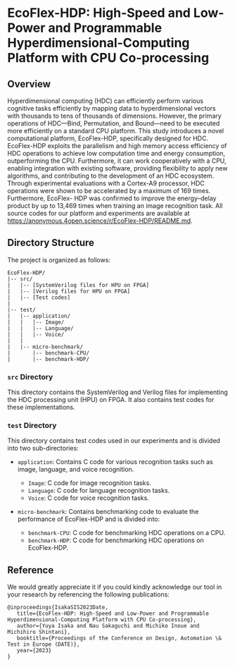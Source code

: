 # EcoFlex-HDP: High-Speed and Low-Power and Programmable Hyperdimensional-Computing Platform with CPU Co-processing

## Overview

Hyperdimensional computing (HDC) can efficiently perform various cognitive tasks efficiently by mapping data to hyperdimensional vectors with thousands to tens of thousands of dimensions. However, the primary operations of HDC—Bind, Permutation, and Bound—need to be executed more efficiently on a standard CPU platform. This study introduces a novel computational platform, EcoFlex-HDP, specifically designed for HDC. EcoFlex-HDP exploits the parallelism and high memory access efficiency of HDC operations to achieve low computation time and energy consumption, outperforming the CPU. Furthermore, it can work cooperatively with a CPU, enabling integration with existing software, providing flexibility to apply new algorithms, and contributing to the development of an HDC ecosystem. Through experimental evaluations with a Cortex-A9 processor, HDC operations were shown to be accelerated by a maximum of 169 times. Furthermore, EcoFlex- HDP was confirmed to improve the energy–delay product by up to 13,469 times when training an image recognition task. All source codes for our platform and experiments are available at https://anonymous.4open.science/r/EcoFlex-HDP/README.md.

## Directory Structure

The project is organized as follows:

```
EcoFlex-HDP/
|-- src/
|   |-- [SystemVerilog files for HPU on FPGA]
|   |-- [Verilog files for HPU on FPGA]
|   |-- [Test codes]
|
|-- test/
|   |-- application/
|   |   |-- Image/
|   |   |-- Language/
|   |   |-- Voice/
|   |
|   |-- micro-benchmark/
|       |-- benchmark-CPU/
|       |-- benchmark-HDP/
```

### `src` Directory

This directory contains the SystemVerilog and Verilog files for implementing the HDC processing unit (HPU) on FPGA. It also contains test codes for these implementations.

### `test` Directory

This directory contains test codes used in our experiments and is divided into two sub-directories:

- `application`: Contains C code for various recognition tasks such as image, language, and voice recognition.
  - `Image`: C code for image recognition tasks.
  - `Language`: C code for language recognition tasks.
  - `Voice`: C code for voice recognition tasks.

- `micro-benchmark`: Contains benchmarking code to evaluate the performance of EcoFlex-HDP and is divided into:
  - `benchmark-CPU`: C code for benchmarking HDC operations on a CPU.
  - `benchmark-HDP`: C code for benchmarking HDC operations on EcoFlex-HDP.

## Reference

We would greatly appreciate it if you could kindly acknowledge our tool in your research by referencing the following publications:
````
@inproceedings{IsakaSIS2023Date,
   title={EcoFlex-HDP: High-Speed and Low-Power and Programmable Hyperdimensional-Computing Platform with CPU Co-processing},
   author={Yuya Isaka and Nau Sakaguchi and Michiko Inoue and Michihiro Shintani},
   booktitle={Proceedings of the Conference on Design, Automation \& Test in Europe (DATE)},
   year={2023}
}
````
